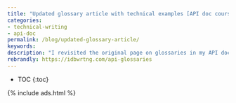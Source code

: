 ```yaml
---
title: "Updated glossary article with technical examples [API doc course]"
categories:
- technical-writing
- api-doc
permalink: /blog/updated-glossary-article/
keywords:
description: "I revisited the original page on glossaries in my API doc course -- see <a href='/learnapidoc/docapis_glossary_section.html'>API glossaries</a> -- and expanded the content with many technical examples about how to single source glossary content from a single YAML file. I added examples for integrating tooltips and popovers as well, added more discussion, analysis, additional reading, and other updates overall. Although this page appears within my API course, the content could be applied to non-API docs and sites as well."
rebrandly: https://idbwrtng.com/api-glossaries
---
```


* TOC
{:toc}

{% include ads.html %}
